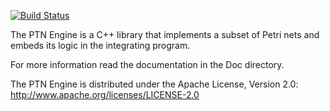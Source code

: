 [![Build Status](https://travis-ci.org/vldtecno/PTN-Engine.svg?branch=dev)](https://travis-ci.org/vldtecno/PTN-Engine)

The PTN Engine is a C++ library that implements a subset of Petri nets and embeds its logic in the integrating program.

For more information read the documentation in the Doc directory.

The PTN Engine is distributed under the Apache License, Version 2.0:
http://www.apache.org/licenses/LICENSE-2.0 

